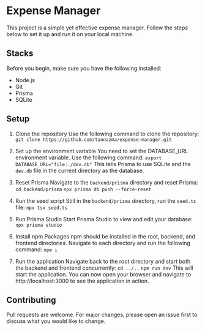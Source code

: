 # Expense Manager

This project is a simple yet effective expense manager. Follow the steps below to set it up and run it on your local machine.

## Stacks

Before you begin, make sure you have the following installed:

- Node.js
- Git
- Prisma
- SQLite

## Setup
1. Clone the repository
Use the following command to clone the repository:
`git clone https://github.com/tannazma/expense-manager.git`

3. Set up the environment variable
You need to set the DATABASE_URL environment variable. Use the following command:
`export DATABASE_URL="file:./dev.db"`
This tells Prisma to use SQLite and the `dev.db` file in the current directory as the database.

3. Reset Prisma
Navigate to the `backend/prisma` directory and reset Prisma:
`cd backend/prisma`
`npx prisma db push --force-reset`

4. Run the seed script
Still in the `backend/prisma` directory, run the `seed.ts` file:
 `npx tsx seed.ts`

5. Run Prisma Studio
Start Prisma Studio to view and edit your database:
`npx prisma studio`
 
6. Install npm Packages
npm should be installed in the root, backend, and frontend directories. Navigate to each directory and run the following command:
 `npm i` 
 
8. Run the application
Navigate back to the root directory and start both the backend and frontend concurrently:
`cd ../..`
`npm run dev`
This will start the application. You can now open your browser and navigate to http://localhost:3000 to see the application in action.

## Contributing

Pull requests are welcome. For major changes, please open an issue first to discuss what you would like to change.

